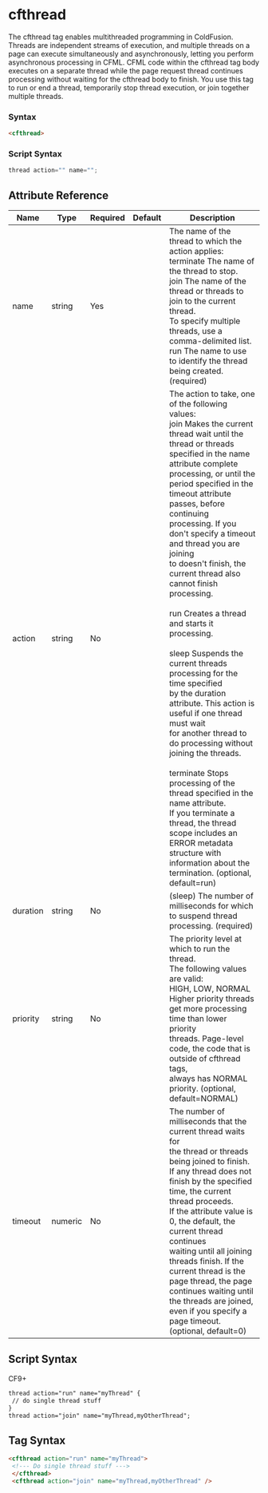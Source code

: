 # cfthread

The cfthread tag enables multithreaded programming in ColdFusion.
 Threads are independent streams of execution, and multiple threads
 on a page can execute simultaneously and asynchronously, letting you
 perform asynchronous processing in CFML. CFML code within the cfthread
 tag body executes on a separate thread while the page request thread
 continues processing without waiting for the cfthread body to finish.
 You use this tag to run or end a thread, temporarily stop thread execution,
 or join together multiple threads.

### Syntax

```html
<cfthread>
```

### Script Syntax

```javascript
thread action="" name="";
```

## Attribute Reference

| Name | Type | Required | Default | Description |
| --- | --- | --- | --- | --- |
| name | string | Yes |  | The name of the thread to which the action applies:<br /> terminate The name of the thread to stop.<br /> join The name of the thread or threads to join to the current thread.<br /> To specify multiple threads, use a comma-delimited list.<br /> run The name to use to identify the thread being created. (required) |
| action | string | No |  | The action to take, one of the following values:<br /> join Makes the current thread wait until the thread or threads<br /> specified in the name attribute complete processing, or until the<br /> period specified in the timeout attribute passes, before continuing<br /> processing. If you don't specify a timeout and thread you are joining<br /> to doesn't finish, the current thread also cannot finish processing.<br /><br /> run Creates a thread and starts it processing.<br /><br /> sleep Suspends the current threads processing for the time specified<br /> by the duration attribute. This action is useful if one thread must wait<br /> for another thread to do processing without joining the threads.<br /><br /> terminate Stops processing of the thread specified in the name attribute.<br /> If you terminate a thread, the thread scope includes an ERROR metadata<br /> structure with information about the termination. (optional, default=run) |
| duration | string | No |  | (sleep) The number of milliseconds for which to suspend thread processing. (required) |
| priority | string | No |  | The priority level at which to run the thread.<br /> The following values are valid:<br /> HIGH, LOW, NORMAL<br /> Higher priority threads get more processing time than lower priority<br /> threads. Page-level code, the code that is outside of cfthread tags,<br /> always has NORMAL priority. (optional, default=NORMAL) |
| timeout | numeric | No |  | The number of milliseconds that the current thread waits for<br /> the thread or threads being joined to finish. If any thread does not<br /> finish by the specified time, the current thread proceeds.<br /> If the attribute value is 0, the default, the current thread continues<br /> waiting until all joining threads finish. If the current thread is the<br /> page thread, the page continues waiting until the threads are joined,<br /> even if you specify a page timeout. (optional, default=0) |

## Script Syntax

CF9+

```html
thread action="run" name="myThread" {
 // do single thread stuff 
} 
thread action="join" name="myThread,myOtherThread";
```

## Tag Syntax

```html
<cfthread action="run" name="myThread">
 <!--- Do single thread stuff ---> 
 </cfthread> 
 <cfthread action="join" name="myThread,myOtherThread" />
```
